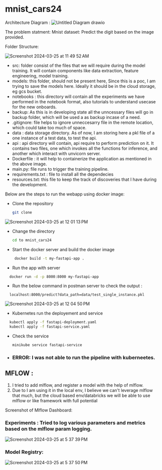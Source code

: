 # mnist_cars24

Architecture Diagram : 
![Untitled Diagram drawio](https://github.com/rushikeshnaik779/mnist_cars24/assets/34379281/1922e8bc-c4d8-4081-a2d0-98760eca4ee5)


The problem statment: 
Mnist dataset: Predict the digit based on the image provided. 

Folder Structure: 

![Screenshot 2024-03-25 at 11 49 52 AM](https://github.com/rushikeshnaik779/mnist_cars24/assets/34379281/0566e6c6-dfc4-46a4-b166-2a070c92dd89)
- src: folder consist of the files that we will require during the model training. It will contain components like data extraction, feature engineering, model training.
- models: this folder, should not be present here, Since this is a poc, I am trying to save the models here. Ideally it should be in the cloud storage, eg gcs bucket.
- notebooks : this directory will contain all the experiments we have performed in the notebook format, also tutorials to understand usecase for the new onboards.
- backup: As this is in developing state all the unncessary files will go in backup folder, which will be used a as backup incase of a need.
- .gitignore: file helps to ignore unneccesarry file in the remote location, which could take too much of space.
- data : data storage directory. As of now, I am storing here a pkl file of a one instance of a test data, to test the api.
- api : api directory will contain, api require to perform prediction on it. It contains two files, one which invokes all the functions for inference, and another which interact with unvicorn server.
- Dockerfile : it will help to containerize the application as mentioned in the above image.
- main.py: file runs to trigger the training pipeline.
- requirements.txt : file to install all the dependecies
- resources.txt: this file to keep the track of discoveries that I have during the development.

Below are the steps to run the webapp using docker image: 
- Clone the repository
  ```bash
  git clone 
  ```
![Screenshot 2024-03-25 at 12 01 13 PM](https://github.com/rushikeshnaik779/mnist_cars24/assets/34379281/efa4bd18-b40a-4d60-a0dd-f05469c97b93)

- Change the directory
  ```bash
  cd to mnist_cars24
  ```
  
- Start the docker server and build the docker image
  ```bash
   docker build -t my-fastapi-app .
   ```
- Run the app with server 
```bash
  docker run -d -p 8000:8000 my-fastapi-app
```

- Run the below command in postman server to check the output : 
```url
  localhost:8000/predict?data_path=data/test_single_instance.pkl
```
![Screenshot 2024-03-25 at 12 04 50 PM](https://github.com/rushikeshnaik779/mnist_cars24/assets/34379281/f786a13c-0a4d-4c1b-831a-c113f199e4b5)

- Kubernetes run the deployement and service
```bash
  kubectl apply -f fastapi-deployment.yaml                  
  kubectl apply -f fastapi-service.yaml 
```

- Check the service
  ```bash
  minikube service fastapi-service
  ```

- ### ERROR: I was not able to run the pipeline with kuberneetes.

## MFLOW : 


1. I tried to add mlflow, and register a model with the help of mlflow.
2. Due to I am using it in the local env, I believe we can't leverage mlflow that much, but the cloud based env/databricks we will be able to use mlflow or like framework with full potential

Screenshot of Mlflow Dashboard:
### Experiments : Tried to log various parameters and metrics based on the mlflow param logging. 
![Screenshot 2024-03-25 at 5 37 39 PM](https://github.com/rushikeshnaik779/mnist_cars24/assets/34379281/e8b96fac-a524-4e19-8f6f-233d2a1a5164)


### Model Registry: 

![Screenshot 2024-03-25 at 5 37 50 PM](https://github.com/rushikeshnaik779/mnist_cars24/assets/34379281/9a72cb99-05bc-4d93-88f3-ca8e45448a0d)



